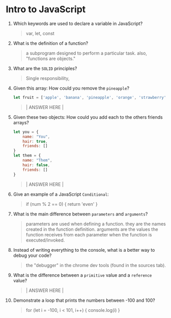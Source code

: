 # Intro to JavaScript
01. Which keywords are used to declare a variable in JavaScript?

    > var, let, const

02. What is the definition of a function?

    > a subprogram designed to perform a particular task. also, "functions are objects."

03. What are the `SOLID` principles?

    > Single responsibility, 

04. Given this array: How could you remove the `pineapple`?

    ```js
    let fruit = ['apple', 'banana', 'pineapple', 'orange', 'strawberry']
    ```

    > | ANSWER HERE |

05. Given these two objects: How could you add each to the others friends arrays?

    ```js
    let you = {
        name: "You",
        hair: true,
        friends: []
    }
    let them = {
        name: "Them",
        hair: false,
        friends: []
    }
    ```

    > | ANSWER HERE |

06. Give an example of a JavaScript `Conditional`:

    > if (num % 2 == 0) {
        return 'even'
    }

07. What is the main difference between `parameters` and `arguments`?

    > parameters are used when defining a function. they are the names created in the function definition.
    > arguments are the values the function receives from each parameter when the function is executed/invoked.

08. Instead of writing everything to the console, what is a better way to debug your code?

    > the "debugger" in the chrome dev tools (found in the sources tab).

09. What is the difference between a `primitive` value and a `reference` value?

    > | ANSWER HERE |

10. Demonstrate a loop that prints the numbers between -100 and 100?

    > for (let i = -100, i < 101, i++) {
        console.log(i)
    }
